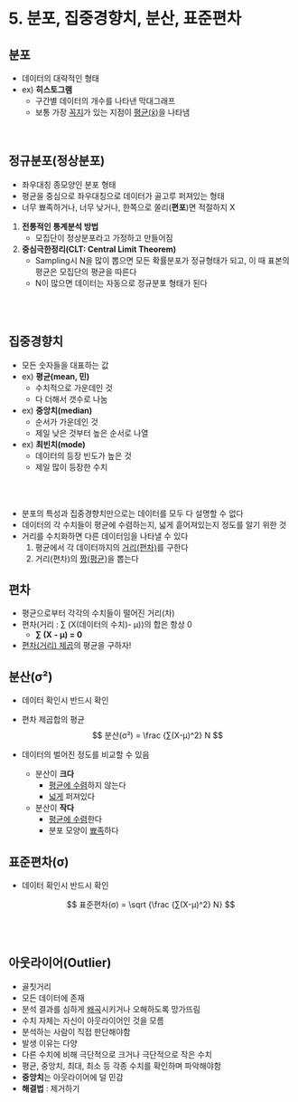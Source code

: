 # 5. 분포, 집중경향치, 분산, 표준편차

## 분포

- 데이터의 대략적인 형태
- ex) **히스토그램**
  - 구간별 데이터의 개수를 나타낸 막대그래프
  - 보통 가장 <u>꼭지</u>가 있는 지점이 <u>평균(x̄)</u>을 나타냄

<br />

## 정규분포(정상분포)

- 좌우대칭 종모양인 분포 형태
- 평균을 중심으로 좌우대칭으로 데이터가 골고루 퍼져있는 형태
- 너무 뾰족하거나, 너무 낮거나, 한쪽으로 쏠리(**편포**)면 적절하지 X

1. **전통적인 통계분석 방법**
   - 모집단이 정상분포라고 가정하고 만들어짐
2. **중심극한정리(CLT: Central Limit Theorem)**
   - Sampling시 N을 많이 뽑으면 모든 확률분포가 정규형태가 되고, 이 때 표본의 평균은 모집단의 평균을 따른다
   - N이 많으면 데이터는 자동으로 정규분포 형태가 된다

<br /><br />

## 집중경향치

- 모든 숫자들을 대표하는 값
- ex) **평균(mean, 민)**
  - 수치적으로 가운데인 것
  - 다 더해서 갯수로 나눔
- ex) **중앙치(median)** 
  - 순서가 가운데인 것
  - 제일 낮은 것부터 높은 순서로 나열
- ex) **최빈치(mode)** 
  - 데이터의 등장 빈도가 높은 것
  - 제일 많이 등장한 수치

<br /><br />

- 분포의 특성과 집중경향치만으로는 데이터를 모두 다 설명할 수 없다
- 데이터의 각 수치들이 평균에 수렴하는지, 넓게 흩어져있는지 정도를 알기 위한 것
- 거리를 수치화하면 다른 데이터임을 나타낼 수 있다
  1. 평균에서 각 데이터까지의 <u>거리(편차)</u>를 구한다
  2. 거리(편차)의 <u>짱(평균)</u>을 뽑는다

## 편차

- 평균으로부터 각각의 수치들이 떨어진 거리(차)
- 편차(거리 : ∑ (X(데이터의 수치)- μ))의 합은 항상 0
  - **∑ (X** **- μ) = 0**
- <u>편차(거리) 제곱</u>의 평균을 구하자!

## 분산(σ²)

- 데이터 확인시 반드시 확인

- 편차 제곱합의 평균
  $$
  분산(σ²) = \frac {∑(X-μ)^2} N
  $$

- 데이터의 벌어진 정도를 비교할 수 있음
  - 분산이 **크다**
    - <u>평균에 수렴</u>하지 않는다
    - <u>넓게</u> 퍼져있다
  - 분산이 **작다**
    - <u>평균에 수렴</u>한다
    - 분포 모양이 <u>뾰족</u>하다

## 표준편차(σ)

- 데이터 확인시 반드시 확인

$$
표준편차(σ) = \sqrt {\frac {∑(X-μ)^2} N}
$$

<br /><br />

## 아웃라이어(Outlier)

- 골칫거리
- 모든 데이터에 존재
- 분석 결과를 심하게 <u>왜곡</u>시키거나 오해하도록 망가뜨림
- 수치 자체는 자신이 아웃라이어인 것을 모름
- 분석하는 사람이 직접 판단해야함
- 발생 이유는 다양
- 다른 수치에 비해 극단적으로 크거나 극단적으로 작은 수치
- 평균, 중앙치, 최대, 최소 등 각종 수치를 확인하며 파악해야함
- **중앙치**는 아웃라이어에 덜 민감
- **해결법** : 제거하기

